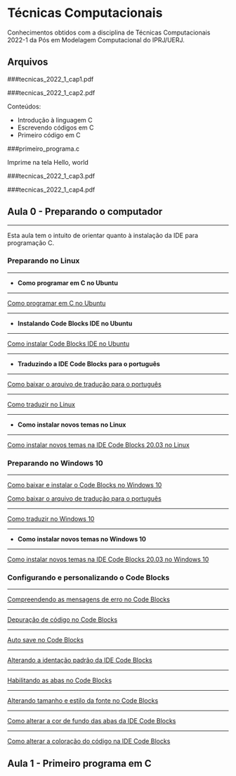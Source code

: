 # **Técnicas Computacionais**

Conhecimentos obtidos com a disciplina de Técnicas Computacionais 2022-1 da Pós em Modelagem Computacional do IPRJ/UERJ.

## **Arquivos**

###tecnicas_2022_1_cap1.pdf

###tecnicas_2022_1_cap2.pdf

Conteúdos:
* Introdução à linguagem C
* Escrevendo códigos em C
* Primeiro código em C

###primeiro_programa.c

Imprime na tela Hello, world

###tecnicas_2022_1_cap3.pdf

###tecnicas_2022_1_cap4.pdf

## **Aula 0 - Preparando o computador**
***

Esta aula tem o intuito de orientar quanto à instalação da IDE para programação C.
### **Preparando no Linux**
***

* **Como programar em C no Ubuntu**
***

[Como programar em C no Ubuntu](https://diolinux.com.br/sistemas-operacionais/como-programar-em-cc-no-ubuntu.html)
***

* **Instalando Code Blocks IDE no Ubuntu**
***

[Como instalar Code Blocks IDE no Ubuntu](https://livreeaberto.com/instalando-code-blocks-no-ubuntu)
***

* **Traduzindo a IDE Code Blocks para o português**
***

[Como baixar o arquivo de tradução para o português](https://www.youtube.com/watch?v=lKkXe9rWsZk)
***

[Como traduzir no Linux](https://www.youtube.com/watch?v=Uho0yo83oGo&list=PLqJK4Oyr5WSi0szCtvUSlvHhjnctAv9oG&index=14)
***

* **Como instalar novos temas no Linux**
***

[Como instalar novos temas na IDE Code Blocks 20.03 no Linux](https://youtu.be/WfAu3nPp2u8)
### **Preparando no Windows 10**
***
[Como baixar e instalar o Code Blocks no Windows 10](https://youtu.be/r0UR9Bdcpic)

[Como baixar o arquivo de tradução para o português](https://www.youtube.com/watch?v=lKkXe9rWsZk)
***
[Como traduzir no Windows 10](https://www.youtube.com/watch?v=SGqy8biP2XE)
***

* **Como instalar novos temas no Windows 10**
***

[Como instalar novos temas na IDE Code Blocks 20.03 no Windows 10](https://youtu.be/wgAtc8eeL5c)

### **Configurando e personalizando o Code Blocks**
***

[Compreendendo as mensagens de erro no Code Blocks](https://youtu.be/mwD3gMjL5Zc)
***

[Depuração de código no Code Blocks](https://youtu.be/8O3pjt8hd_A)
***

[Auto save no Code Blocks](https://youtu.be/Ley9B85OO5U)
***

[Alterando a identação padrão da IDE Code Blocks](https://youtu.be/mGgjYTiceSU)
***

[Habilitando as abas no Code Blocks](https://youtu.be/NkCcnfgZNCw)
***

[Alterando tamanho e estilo da fonte no Code Blocks](https://youtu.be/Bg2Gim5MhHU)
***

[Como alterar a cor de fundo das abas da IDE Code Blocks](https://youtu.be/q13aqTVB74M)
***

[Como alterar a coloração do código na IDE Code Blocks](https://youtu.be/Apxzimq1HL8)
## **Aula 1 - Primeiro programa em C**
